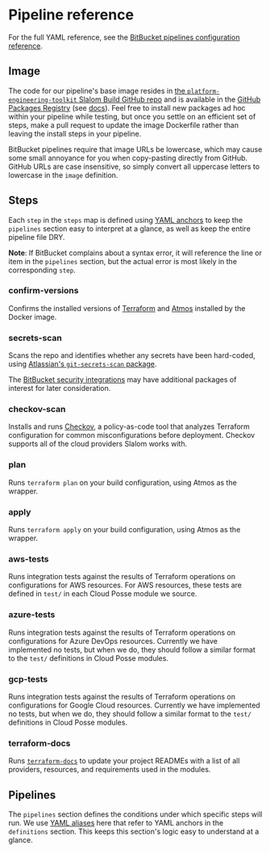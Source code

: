 # Pipeline reference
For the full YAML reference, see the [BitBucket pipelines configuration reference](https://support.atlassian.com/bitbucket-cloud/docs/bitbucket-pipelines-configuration-reference/).

## Image
The code for our pipeline's base image resides in [the `platform-engineering-toolkit` Slalom Build GitHub repo](https://github.com/SlalomBuild/platform-engineering-toolkit/pkgs/container/pe-toolkit-standard-alpine-amd64) and is available in the [GitHub Packages Registry](https://github.com/orgs/community/packages) (see [docs](https://docs.github.com/en/packages/working-with-a-github-packages-registry/working-with-the-container-registry)). Feel free to install new packages ad hoc within your pipeline while testing, but once you settle on an efficient set of steps, make a pull request to update the image Dockerfile rather than leaving the install steps in your pipeline.

BitBucket pipelines require that image URLs be lowercase, which may cause some small annoyance for you when copy-pasting directly from GitHub. GitHub URLs are case insensitive, so simply convert all uppercase letters to lowercase in the `image` definition.

## Steps
Each `step` in the `steps` map is defined using [YAML anchors](https://support.atlassian.com/bitbucket-cloud/docs/yaml-anchors/) to keep the `pipelines` section easy to interpret at a glance, as well as keep the entire pipeline file DRY.

**Note**: If BitBucket complains about a syntax error, it will reference the line or item in the `pipelines` section, but the actual error is most likely in the corresponding `step`.

### confirm-versions
Confirms the installed versions of [Terraform](https://www.terraform.io/) and [Atmos](https://atmos.tools/) installed by the Docker image.

### secrets-scan
Scans the repo and identifies whether any secrets have been hard-coded, using [Atlassian's `git-secrets-scan` package](https://bitbucket.org/atlassian/git-secrets-scan/src/master/).

The [BitBucket security integrations](https://bitbucket.org/product/features/pipelines/integrations?&category=security) may have additional packages of interest for later consideration.

### checkov-scan
Installs and runs [Checkov](https://www.checkov.io/), a policy-as-code tool that analyzes Terraform configuration for common misconfigurations before deployment. Checkov supports all of the cloud providers Slalom works with.

### plan
Runs `terraform plan` on your build configuration, using Atmos as the wrapper.

### apply
Runs `terraform apply` on your build configuration, using Atmos as the wrapper.

### aws-tests
Runs integration tests against the results of Terraform operations on configurations for AWS resources. For AWS resources, these tests are defined in `test/` in each Cloud Posse module we source.

### azure-tests
Runs integration tests against the results of Terraform operations on configurations for Azure DevOps resources. Currently we have implemented no tests, but when we do, they should follow a similar format to the `test/` definitions in Cloud Posse modules.

### gcp-tests
Runs integration tests against the results of Terraform operations on configurations for Google Cloud resources. Currently we have implemented no tests, but when we do, they should follow a similar format to the `test/` definitions in Cloud Posse modules.

### terraform-docs
Runs [`terraform-docs`](https://terraform-docs.io/) to update your project READMEs with a list of all providers, resources, and requirements used in the modules.

## Pipelines
The `pipelines` section defines the conditions under which specific steps will run. We use [YAML aliases](https://support.atlassian.com/bitbucket-cloud/docs/yaml-anchors/) here that refer to YAML anchors in the `definitions` section. This keeps this section's logic easy to understand at a glance.
